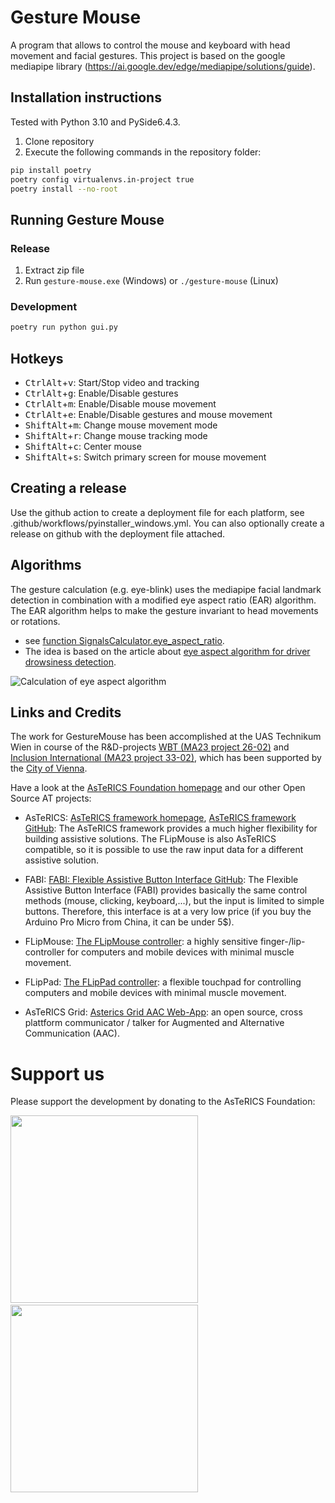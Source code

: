 # Gesture Mouse

A program that allows to control the mouse and keyboard with head movement and facial gestures. This project is based on the 
google mediapipe library (https://ai.google.dev/edge/mediapipe/solutions/guide).

## Installation instructions
Tested with Python 3.10 and PySide6.4.3. 
1. Clone repository
2. Execute the following commands in the repository folder:

```bash
pip install poetry
poetry config virtualenvs.in-project true
poetry install --no-root
```

## Running Gesture Mouse

### Release

1. Extract zip file
2. Run `gesture-mouse.exe` (Windows) or `./gesture-mouse` (Linux)

### Development

```bash
poetry run python gui.py
```

## Hotkeys

* <kbd>Ctrl</kbd><kbd>Alt</kbd>+<kbd>v</kbd>: Start/Stop video and tracking
* <kbd>Ctrl</kbd><kbd>Alt</kbd>+<kbd>g</kbd>: Enable/Disable gestures
* <kbd>Ctrl</kbd><kbd>Alt</kbd>+<kbd>m</kbd>: Enable/Disable mouse movement
* <kbd>Ctrl</kbd><kbd>Alt</kbd>+<kbd>e</kbd>: Enable/Disable gestures and mouse movement
* <kbd>Shift</kbd><kbd>Alt</kbd>+<kbd>m</kbd>: Change mouse movement mode
* <kbd>Shift</kbd><kbd>Alt</kbd>+<kbd>r</kbd>: Change mouse tracking mode
* <kbd>Shift</kbd><kbd>Alt</kbd>+<kbd>c</kbd>: Center mouse
* <kbd>Shift</kbd><kbd>Alt</kbd>+<kbd>s</kbd>: Switch primary screen for mouse movement

## Creating a release

Use the github action to create a deployment file for each platform, see .github/workflows/pyinstaller_windows.yml.
You can also optionally create a release on github with the deployment file attached.

## Algorithms

The gesture calculation (e.g. eye-blink) uses the mediapipe facial landmark detection in combination with a modified eye aspect ratio (EAR) algorithm. The EAR algorithm helps to make the gesture invariant to head movements or rotations.
 * see [function SignalsCalculator.eye_aspect_ratio](https://github.com/asterics/gesture_mouse/blob/d59c84c273acace350a404e3fe110aad15be1885/SignalsCalculator.py#L330).
 * The idea is based on the article about [eye aspect algorithm for driver drowsiness detection](https://learnopencv.com/driver-drowsiness-detection-using-mediapipe-in-python/).

![Calculation of eye aspect algorithm](https://learnopencv.com/wp-content/uploads/2022/09/03-driver-drowsiness-detection-EAR-points-768x297.png)

## Links and Credits

The work for GestureMouse has been accomplished at the UAS Technikum Wien in course of the R&D-projects [WBT (MA23 project 26-02)](https://wbt.wien) and [Inclusion International (MA23 project 33-02)](https://www.technikum-wien.at/en/research-projects/inclusion-international/), which has been supported by the [City of Vienna](https://www.wien.gv.at/kontakte/ma23/index.html).

Have a look at the [AsTeRICS Foundation homepage](https://www.asterics-foundation.org) and our other Open Source AT projects:

* AsTeRICS: [AsTeRICS framework homepage](http://www.asterics.eu), [AsTeRICS framework GitHub](https://github.com/asterics/AsTeRICS): The AsTeRICS framework provides a much higher flexibility for building assistive solutions. 
The FLipMouse is also AsTeRICS compatible, so it is possible to use the raw input data for a different assistive solution.

* FABI: [FABI: Flexible Assistive Button Interface GitHub](https://github.com/asterics/FABI): The Flexible Assistive Button Interface (FABI) provides basically the same control methods (mouse, clicking, keyboard,...), but the input
is limited to simple buttons. Therefore, this interface is at a very low price (if you buy the Arduino Pro Micro from China, it can be under 5$).

* FLipMouse: [The FLipMouse controller](https://github.com/asterics/FLipMouse): a highly sensitive finger-/lip-controller for computers and mobile devices with minimal muscle movement.

* FLipPad: [The FLipPad controller](https://github.com/asterics/FLipPad): a flexible touchpad for controlling computers and mobile devices with minimal muscle movement.

* AsTeRICS Grid: [Asterics Grid AAC Web-App](https://grid.asterics.eu): an open source, cross plattform communicator / talker for Augmented and Alternative Communication (AAC).



# Support us
Please support the development by donating to the AsTeRICS Foundation:

<div>
<a title="Donate with PayPal" href="https://www.paypal.com/donate/?hosted_button_id=38AJJNS427MJ2" target="_blank" style="margin-right:3em">
<img src="https://github.com/asterics/AsTeRICS-Grid/raw/master/app/img/donate-paypal.png" width=300/></a>
<span>&nbsp;&nbsp;&nbsp;</span>
<a title="Donate at opencollective.com" href="https://opencollective.com/asterics-foundation" target="_blank">
<img src="https://github.com/asterics/AsTeRICS-Grid/raw/master/app/img/donate-open-collective.png" width=300/></a>
</div>

